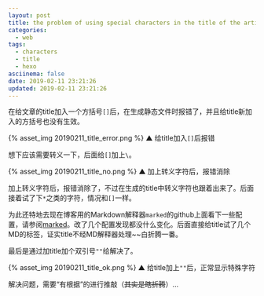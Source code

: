```yaml
---
layout: post
title: the problem of using special characters in the title of the article
categories:
  - web
tags:
  - characters
  - title
  - hexo
asciinema: false
date: 2019-02-11 23:21:26
updated: 2019-02-11 23:21:26
---
```


在给文章的title加入一个方括号`[]`后，在生成静态文件时报错了，并且给title新加入的方括号也没有生效。

<!-- more -->

{% asset_img 20190211_title_error.png  %}
▲ 给title加入`[]`后报错

想下应该需要转义一下，后面给`[]`加上`\`。

{% asset_img 20190211_title_no.png  %}
▲ 加上转义字符后，报错消除

加上转义字符后，报错消除了，不过在生成的title中转义字符也跟着出来了。后面接着试了下`*`之类的字符，情况和`[]`一样。

为此还特地去现在博客用的Markdown解释器`marked`的github上面看下一些配置，请参阅[marked](https://github.com/markedjs/marked)。改了几个配置发现都没什么变化。后面直接给title试了几个MD的标签，证实title不经MD解释器处理~~白折腾一番。

最后是通过加title加个双引号`""`给解决了。

{% asset_img 20190211_title_ok.png  %}
▲ 给title加上`""`后，正常显示特殊字符

解决问题，需要“有根据”的进行推敲（~~其实是瞎折腾~~）...
